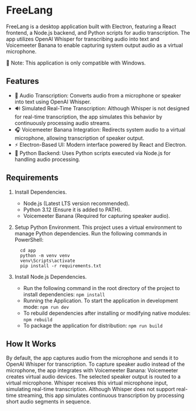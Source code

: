 # **FreeLang**

FreeLang is a desktop application built with Electron, featuring a React frontend, a Node.js backend, and Python scripts for audio transcription. The app utilizes OpenAI Whisper for transcribing audio into text and Voicemeeter Banana to enable capturing system output audio as a virtual microphone.

🚨 Note: This application is only compatible with Windows.

## **Features**
  - 🎤 Audio Transcription: Converts audio from a microphone or speaker into text using OpenAI Whisper.
  - 🔊 Simulated Real-Time Transcription: Although Whisper is not designed for real-time transcription, the app simulates this behavior by continuously processing audio streams.
  - 🎧 Voicemeeter Banana Integration: Redirects system audio to a virtual microphone, allowing transcription of speaker output.
  - ⚡ Electron-Based UI: Modern interface powered by React and Electron.
  - 🐍 Python Backend: Uses Python scripts executed via Node.js for handling audio processing.

## **Requirements**
1. Install Dependencies.
    - Node.js (Latest LTS version recommended).
    - Python 3.12 (Ensure it is added to PATH).
    - Voicemeeter Banana (Required for capturing speaker audio).
2. Setup Python Environment. This project uses a virtual environment to manage Python dependencies. Run the following commands in PowerShell:
    ```
      cd app
      python -m venv venv
      venv\Scripts\activate
      pip install -r requirements.txt
    ```

3. Install Node.js Dependencies.<br/>
     - Run the following command in the root directory of the project to install dependencies: `npm install`
     - Running the Application. To start the application in development mode: `npm run dev`
     - To rebuild dependencies after installing or modifying native modules: `npm rebuild`
     - To package the application for distribution: `npm run build`


## **How It Works**
By default, the app captures audio from the microphone and sends it to OpenAI Whisper for transcription.
To capture speaker audio instead of the microphone, the app integrates with Voicemeeter Banana:
Voicemeeter creates virtual audio devices.
The selected speaker output is routed to a virtual microphone.
Whisper receives this virtual microphone input, simulating real-time transcription.
Although Whisper does not support real-time streaming, this app simulates continuous transcription by processing short audio segments in sequence.
